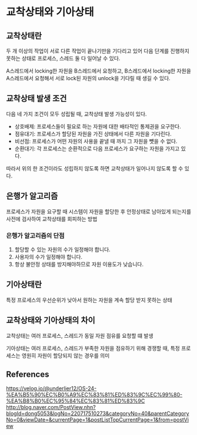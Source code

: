 # 교착상태와 기아상태

## 교착상태란

두 개 이상의 작업이 서로 다른 작업이 끝나기만을 기다리고 있어 다음 단계를 진행하지 못하는 상태로 프로세스, 스레드 둘 다 일어날 수 있다.

A스레드에서 locking한 자원을 B스레드에서 요청하고, B스레드에서 locking한 자원을 A스레드에서 요청해서 서로 lock된 자원의 unlock을 기다릴 때 생길 수 있다.

## 교착상태 발생 조건

다음 네 가지 조건이 모두 성립될 때, 교착상태 발생 가능성이 있다.

- 상호배제: 프로세스들이 필요로 하는 자원에 대한 배타적인 통제권을 요구한다.
- 점유대기: 프로세스가 할당된 자원을 가진 상태에서 다른 자원을 기다린다.
- 비선점: 프로세스가 어떤 자원의 사용을 끝낼 때 까지 그 자원을 뻇을 수 없다.
- 순환대기: 각 프로세스는 순환적으로 다음 프로세스가 요구하는 자원을 가지고 있다.

따라서 위의 한 조건이라도 성립하지 않도록 하면 교착상태가 일어나지 않도록 할 수 있다.

## 은행가 알고리즘

프로세스가 자원을 요구할 때 시스템이 자원을 할당한 후 안정상태로 남아있게 되는지를 사전에 검사하여 교착상태를 회피하는 방법

### 은행가 알고리즘의 단점

1. 할당할 수 있는 자원의 수가 일정해야 합니다.
2. 사용자의 수가 일정해야 합니다.
3. 항상 불안정 상태를 방지해야하므로 자원 이용도가 낮습니다.

## 기아상태란

특정 프로세스의 우선순위가 낮아서 원하는 자원을 계속 할당 받지 못하는 상태

## 교착상태와 기아상태의 차이

교착상태는 여러 프로세스, 스레드가 동일 자원 점유를 요청할 떄 발생

기아상태는 여러 프로세스, 스레드가 부족한 자원을 점유하기 위해 경쟁할 때, 특정 프로세스는 영원히 자원이 할당되지 않는 경우를 의미

## References

<https://velog.io/@underlier12/OS-24-%EA%B5%90%EC%B0%A9%EC%83%81%ED%83%9C%EC%99%80-%EA%B8%B0%EC%95%84%EC%83%81%ED%83%9C>
<http://blog.naver.com/PostView.nhn?blogId=dong5053&logNo=220717510273&categoryNo=40&parentCategoryNo=0&viewDate=&currentPage=1&postListTopCurrentPage=1&from=postView>
